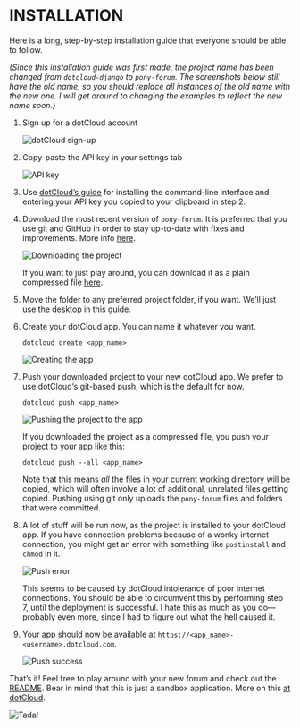 INSTALLATION
============
Here is a long, step-by-step installation guide that everyone should be able to follow.

*(Since this installation guide was first made, the project name has been changed from `dotcloud-django` to `pony-forum`. The screenshots below still have the old name, so you should replace all instances of the old name with the new one. I will get around to changing the examples to reflect the new name soon.)*

1. Sign up for a dotCloud account

    ![dotCloud sign-up][1-sign-up]

2. Copy-paste the API key in your settings tab

    ![API key][2-api-key]

3. Use [dotCloud’s guide][dc-install] for installing the command-line interface and entering your API key you copied to your clipboard in step 2.

4. Download the most recent version of `pony-forum`. It is preferred that you use git and GitHub in order to stay up-to-date with fixes and improvements. More info [here][github-help].

    ![Downloading the project][3-download]

    If you want to just play around, you can download it as a plain compressed file [here][download].

5. Move the folder to any preferred project folder, if you want. We’ll just use the desktop in this guide.

6. Create your dotCloud app. You can name it whatever you want.

    `dotcloud create <app_name>`

    ![Creating the app][4-create]

7. Push your downloaded project to your new dotCloud app. We prefer to use dotCloud‘s git-based push, which is the default for now.

    `dotcloud push <app_name>`

    ![Pushing the project to the app][5-push]

    If you downloaded the project as a compressed file, you push your project to your app like this:

    `dotcloud push --all <app_name>`

    Note that this means *all* the files in your current working directory will be copied, which will often involve a lot of additional, unrelated files getting copied. Pushing using git only uploads the `pony-forum` files and folders that were committed.

8. A lot of stuff will be run now, as the project is installed to your dotCloud app. If you have connection problems because of a wonky internet connection, you might get an error with something like `postinstall` and `chmod` in it.

    ![Push error][6-error]

    This seems to be caused by dotCloud intolerance of poor internet connections. You should be able to circumvent this by performing step 7, until the deployment is successful. I hate this as much as you do—probably even more, since I had to figure out what the hell caused it.

9. Your app should now be available at `https://<app_name>-<username>.dotcloud.com`.

    ![Push success][7-success]

That’s it! Feel free to play around with your new forum and check out the [README][readme]. Bear in mind that this is just a sandbox application. More on this [at dotCloud][flavors].

![Tada!][tada]


[1-sign-up]:    https://github.com/ndarville/pony-forum/raw/master/_installation/screenshots/1-sign-up.png
[2-api-key]:    https://github.com/ndarville/pony-forum/raw/master/_installation/screenshots/2-api-key.png
[dc-install]:   http://docs.dotcloud.com/0.4/firststeps/install/
[github-help]:  https://help.github.com/
[3-download]:   https://github.com/ndarville/pony-forum/raw/master/_installation/screenshots/3-download.png
[download]:     https://github.com/ndarville/pony-forum/downloads
[4-create]:     https://github.com/ndarville/pony-forum/raw/master/_installation/screenshots/4-create.png
[5-push]:       https://github.com/ndarville/pony-forum/raw/master/_installation/screenshots/5-push.png
[6-error]:      https://github.com/ndarville/pony-forum/raw/master/_installation/screenshots/6-error.png
[7-success]:    https://github.com/ndarville/pony-forum/raw/master/_installation/screenshots/7-success.png
[readme]:       http://ndarville.github.com/pony-forum/
[flavors]:      http://docs.dotcloud.com/0.4/guides/flavors/
[tada]:         https://github.com/ndarville/pony-forum/raw/master/_screenshots/regular.png